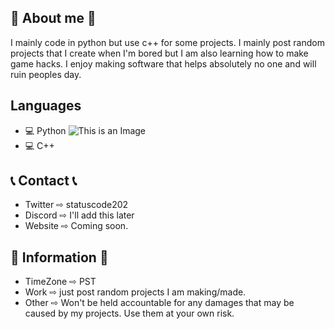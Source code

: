 ## 💖 About me 💖
  I mainly code in python but use c++ for some projects. I mainly post random projects that I create when I'm bored but I am also learning how to make game hacks. I enjoy making software that helps absolutely no one and will ruin peoples day.

## Languages
  - 💻 Python ![This is an Image](https://www.iconninja.com/files/563/408/18/python-logo-icon.png)
  - 💻 C++ 

## 📞 Contact 📞
  - Twitter ⇨ statuscode202
  - Discord ⇨ I'll add this later
  - Website ⇨ Coming soon.

## 💬 Information 💬
- TimeZone  ⇨ PST
- Work      ⇨ just post random projects I am making/made.
- Other     ⇨ Won't be held accountable for any damages that may be caused by my projects. Use them at your own risk.
